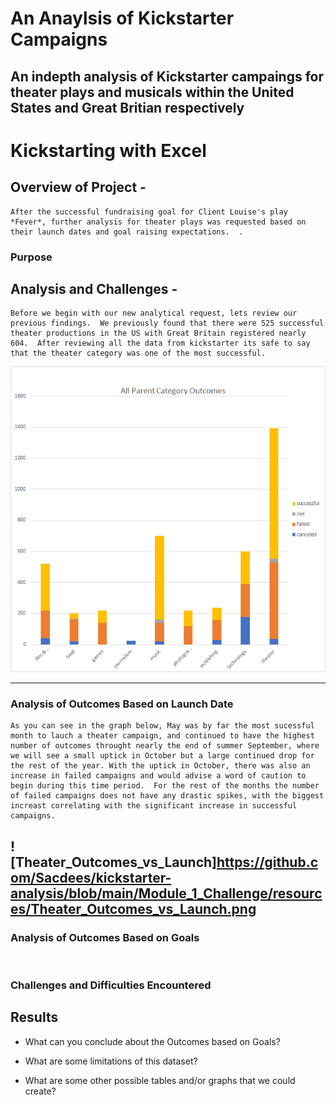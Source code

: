# An Anaylsis of Kickstarter Campaigns
An indepth analysis of Kickstarter campaings for theater plays and musicals within the United States and Great Britian respectively
---
# Kickstarting with Excel

## Overview of Project -
    After the successful fundraising goal for Client Louise's play *Fever*, further analysis for theater plays was requested based on their launch dates and goal raising expectations.  .  

### Purpose

## Analysis and Challenges - 
    Before we begin with our new analytical request, lets review our previous findings.  We previously found that there were 525 successful theater productions in the US with Great Britain registered nearly 604.  After reviewing all the data from kickstarter its safe to say that the theater category was one of the most successful.

![All_Category_Outcomes](https://github.com/Sacdees/kickstarter-analysis/blob/main/Module_1_activites/All%20Outcomes/All_Category_Outcomes.png)

---
### Analysis of Outcomes Based on Launch Date
    As you can see in the graph below, May was by far the most sucessful month to lauch a theater campaign, and continued to have the highest number of outcomes throught nearly the end of summer September, where we will see a small uptick in October but a large continued drop for the rest of the year. With the uptick in October, there was also an increase in failed campaigns and would advise a word of caution to begin during this time period.  For the rest of the months the number of failed campaigns does not have any drastic spikes, with the biggest increast correlating with the significant increase in successful campaigns.  

![Theater_Outcomes_vs_Launch]https://github.com/Sacdees/kickstarter-analysis/blob/main/Module_1_Challenge/resources/Theater_Outcomes_vs_Launch.png
---

### Analysis of Outcomes Based on Goals


![]()
### Challenges and Difficulties Encountered

## Results



- What can you conclude about the Outcomes based on Goals?

- What are some limitations of this dataset?

- What are some other possible tables and/or graphs that we could create?
